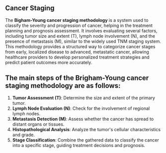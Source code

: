 
## Cancer Staging

The **Bigham-Young cancer staging methodology** is a system used to classify the severity and progression of cancer, helping in the treatment planning and prognosis assessment. It involves evaluating several factors, including tumor size and extent (T), lymph node involvement (N), and the presence of metastasis (M), similar to the widely used TNM staging system. This methodology provides a structured way to categorize cancer stages from early, localized disease to advanced, metastatic cancer, allowing healthcare providers to develop personalized treatment strategies and predict patient outcomes more accurately.

## The main steps of the Brigham-Young cancer staging methodology are as follows:

1. **Tumor Assessment (T)**: Determine the size and extent of the primary tumor.
2. **Lymph Node Evaluation (N)**: Check for the involvement of regional lymph nodes.
3. **Metastasis Detection (M)**: Assess whether the cancer has spread to distant organs or tissues.
4. **Histopathological Analysis**: Analyze the tumor's cellular characteristics and grade.
5. **Stage Classification**: Combine the gathered data to classify the cancer into a specific stage, guiding treatment decisions and prognosis.

